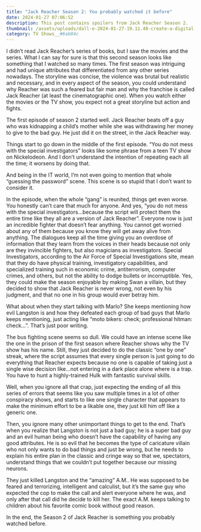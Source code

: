 ```yaml
---
title: "Jack Reacher Season 2: You probably watched it before"
date: 2024-01-27 07:06:52
description: This post contains spoilers from Jack Reacher Season 2.
thumbnail: /assets/uploads/dall·e-2024-01-27-19.11.40-create-a-digital-art-piece-representing-a-tv-screen-showing-the-second-season-of-the-jack-reacher-tv-show-with-negative-reviews.-the-screen-should-be-2-1-.png
category: TV Shows__#6ab04c
---
```

I didn’t read Jack Reacher’s series of books, but I saw the movies and the series. What I can say for sure is that this second season looks like something that I watched so many times. The first season was intriguing and had unique attributes that differentiated from any other series nowadays. The storyline was concise, the violence was brutal but realistic and necessary, and in every aspect of the season, you could understand why Reacher was such a feared but fair man and why the franchise is called Jack Reacher (at least the cinematographic one). When you watch either the movies or the TV show, you expect not a great storyline but action and fights.

The first episode of season 2 started well. Jack Reacher beats off a guy who was kidnapping a child’s mother while she was withdrawing her money to give to the bad guy. He just did it on the street, in the Jack Reacher way.

Things start to go down in the middle of the first episode. “You do not mess with the special investigators” looks like some phrase from a teen TV show on Nickelodeon. And I don’t understand the intention of repeating each all the time; it worsens by doing that.

And being in the IT world, I’m not even going to mention that whole “guessing the password” scene. This scene is so stupid that I don’t want to consider it.

In the episode, when the whole “gang” is reunited, things get even worse. You honestly can’t care that much for anyone. And yes, “you do not mess with the special investigators…because the script will protect them the entire time like they all are a version of Jack Reacher”. Everyone now is just an incredible fighter that doesn’t fear anything. You cannot get worried about any of them because you know they will get away alive from anything. The dialogues keep all the time giving you an overdose of information that they learn from the voices in their heads because not only are they invincible fighters, but also magicians as investigators. Special Investigators, according to the Air Force of Special Investigations site, mean that they do have physical training, investigatory capabilities, and specialized training such in economic crime, antiterrorism, computer crimes, and others, but not the ability to dodge bullets or incorruptible. Yes, they could make the season enjoyable by making Swan a villain, but they decided to show that Jack Reacher is never wrong, not even by his judgment, and that no one in his group would ever betray him.

What about when they start talking with Marlo? She keeps mentioning how evil Langston is and how they defeated each group of bad guys that Marlo keeps mentioning, just acting like “moto bikers: check; professional hitman: check…”. That’s just poor writing.

The bus fighting scene seems so dull. We could have an intense scene like the one in the prison of the first season where Reacher shows why the TV show has his name. Still, they just decided to do the classic “one by one” streak, where the script assumes that every single person is just going to do everything that Reacher expects because no one is capable of taking just a single wise decision like…not entering in a dark place alone where is a trap. You have to hunt a highly-trained Hulk with fantastic survival skills.

Well, when you ignore all that crap, just expecting the ending of all this series of errors that seems like you saw multiple times in a lot of other conspiracy shows, and starts to like one single character that appears to make the minimum effort to be a likable one, they just kill him off like a generic one.

Then, you ignore many other unimportant things to get to the end. That’s when you realize that Langston is not just a bad guy; he is a super bad guy and an evil human being who doesn’t have the capability of having any good attributes. He is so evil that he becomes the type of caricature villain who not only wants to do bad things and just be wrong, but he needs to explain his entire plan in the classic and cringe way so that we, spectators, understand things that we couldn’t put together because our missing neurons.

They just killed Langston and the “amazing” A.M.. He was supposed to be feared and terrorizing, intelligent and calculist, but it’s the same guy who expected the cop to make the call and alert everyone where he was, and only after that call did he decide to kill her. The exact A.M. keeps talking to children about his favorite comic book without good reason.

In the end, the Season 2 of Jack Reacher is something you probably watched before.
